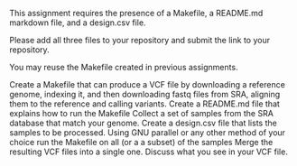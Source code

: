 This assignment requires the presence of a Makefile, a README.md markdown file, and a design.csv file.

Please add all three files to your repository and submit the link to your repository.

You may reuse the Makefile created in previous assignments.

Create a Makefile that can produce a VCF file by downloading a reference genome, indexing it, and then downloading fastq files from SRA, aligning them to the reference and calling variants.
Create a README.md file that explains how to run the Makefile
Collect a set of samples from the SRA database that match your genome.
Create a design.csv file that lists the samples to be processed.
Using GNU parallel or any other method of your choice run the Makefile on all (or a a subset) of the samples
Merge the resulting VCF files into a single one.
Discuss what you see in your VCF file.
